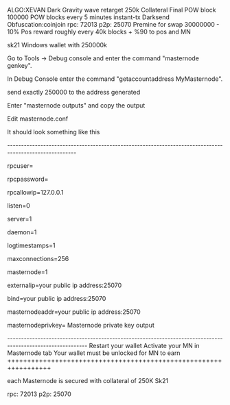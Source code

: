 <p>
ALGO:XEVAN
Dark Gravity wave retarget
250k Collateral
Final POW block  100000
POW blocks every 5 minutes
instant-tx
Darksend
Obfuscation:coinjoin
rpc: 72013 p2p: 25070
Premine for swap 30000000 
- 10% Pos reward roughly every 40k blocks
+ %90 to pos and MN
</p>

<p>
sk21 Windows wallet with 250000k 

Go to Tools -> Debug console and enter the command "masternode genkey".

In Debug Console enter the command "getaccountaddress MyMasternode".

send exactly 250000 to the address generated

Enter "masternode outputs" and copy the output

Edit masternode.conf 
</p>

<p>
It should look something like this</p>
-------------------------------------------------------------------------------------------------------
<p><masternode> <yourip:25070> <PRIVATEKEY> <Proof of transaction> </p>

<p>rpcuser=</p>
<p>rpcpassword=</p>
<p>rpcallowip=127.0.0.1</p>
<p>listen=0</p>
<p>server=1</p>
<p>daemon=1</p>
<p>logtimestamps=1</p>
<p>maxconnections=256</p>
<p>masternode=1</p>
<p>externalip=your public ip address:25070</p>
<p>bind=your public ip address:25070</p>
<p>masternodeaddr=your public ip address:25070</p>
<p>masternodeprivkey= Masternode private key output </p>
-----------------------------------------------------------------------------------------------------------
Restart your wallet
Activate your MN in Masternode tab 
Your wallet must be unlocked for MN to earn
+++++++++++++++++++++++++++++++++++++++++++++++++++++++++++++++++</p>
<p>each Masternode is secured with collateral of 250K Sk21</p>
<p>rpc: 72013 p2p: 25070 </p>
